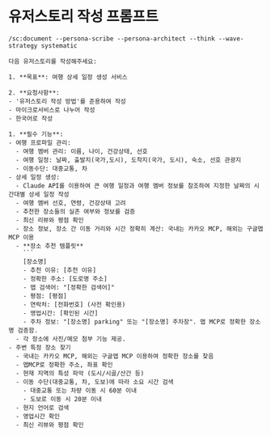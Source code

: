 # 유저스토리 작성 프롬프트 

```
/sc:document --persona-scribe --persona-architect --think --wave-strategy systematic 

다음 유저스토리를 작성해주세요:

1. **목표**: 여행 상세 일정 생성 서비스

2. **요청사항**:
- '유저스토리 작성 방법'를 준용하여 작성
- 마이크로서비스로 나누어 작성  
- 한국어로 작성

1. **필수 기능**:
- 여행 프로파일 관리:
  - 여행 멤버 관리: 이름, 나이, 건강상태, 선호
  - 여행 일정: 날짜, 출발지(국가,도시), 도착지(국가, 도시), 숙소, 선호 관광지
  - 이동수단: 대중교통, 차 
- 상세 일정 생성: 
  - Claude API를 이용하여 큰 여행 일정과 여행 멤버 정보를 참조하여 지정한 날짜의 시간대별 상세 일정 작성
  - 여행 멤버 선호, 연령, 건강상태 고려
  - 추천한 장소들의 실존 여부와 정보를 검증
  - 최신 리뷰와 평점 확인 
  - 장소 정보, 장소 간 이동 거리와 시간 정확히 계산: 국내는 카카오 MCP, 해외는 구글맵 MCP 이용
  - **장소 추천 템플릿**
    ```
    [장소명]
    - 추천 이유: [추천 이유]
    - 정확한 주소: [도로명 주소]
    - 맵 검색어: "[정확한 검색어]"
    - 평점: [평점]
    - 연락처: [전화번호] (사전 확인용)
    - 영업시간: [확인된 시간]
    - 주차 정보: "[장소명] parking" 또는 "[장소명] 주차장". 맵 MCP로 정확한 장소명 검증함.
  - 각 장소에 사진/메모 첨부 기능 제공. 
- 주변 특정 장소 찾기 
  - 국내는 카카오 MCP, 해외는 구글맵 MCP 이용하여 정확한 장소를 찾음  
  - 맵MCP로 정확한 주소, 좌표 확인
  - 현재 지역의 특성 파악 (도시/시골/산간 등)
  - 이동 수단(대중교통, 차, 도보)에 따라 소요 시간 검색
    - 대중교통 또는 차량 이동 시 60분 이내
    - 도보로 이동 시 20분 이내
  - 현지 언어로 검색
  - 영업시간 확인 
  - 최신 리뷰와 평점 확인  
```